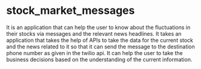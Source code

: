 # stock_market_messages
It is an application that can help the user to know about the fluctuations in their stocks  via messages and the relevant news headlines. It takes an application that takes the help of APIs to take the data for the current stock and the news related to it so that it can send the message to the destination phone number as given in the twilio api. 
It can help the user to take the business decisions based on the understanding of the current information.
